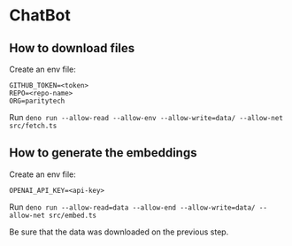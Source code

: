 # ChatBot

## How to download files

Create an env file:

```env
GITHUB_TOKEN=<token>
REPO=<repo-name>
ORG=paritytech
```

Run `deno run --allow-read --allow-env --allow-write=data/ --allow-net src/fetch.ts`

## How to generate the embeddings

Create an env file:

```env
OPENAI_API_KEY=<api-key>
```

Run `deno run --allow-read=data --allow-end --allow-write=data/ --allow-net src/embed.ts`

Be sure that the data was downloaded on the previous step.
